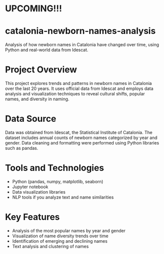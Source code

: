 # UPCOMING!!!
# catalonia-newborn-names-analysis
Analysis of how newborn names in Catalonia have changed over time, using Python and real-world data from Idescat.

# Project Overview
This project explores trends and patterns in newborn names in Catalonia over the last 20 years. It uses official data from Idescat and employs data analysis and visualization techniques to reveal cultural shifts, popular names, and diversity in naming.

# Data Source
Data was obtained from Idescat, the Statistical Institute of Catalonia. The dataset includes annual counts of newborn names categorized by year and gender. Data cleaning and formatting were performed using Python libraries such as pandas.

# Tools and Technologies
- Python (pandas, numpy, matplotlib, seaborn)
- Jupyter notebook
- Data visualization libraries
- NLP tools if you analyze text and name similarities

# Key Features
- Analysis of the most popular names by year and gender
- Visualization of name diversity trends over time
- Identification of emerging and declining names
- Text analysis and clustering of names
